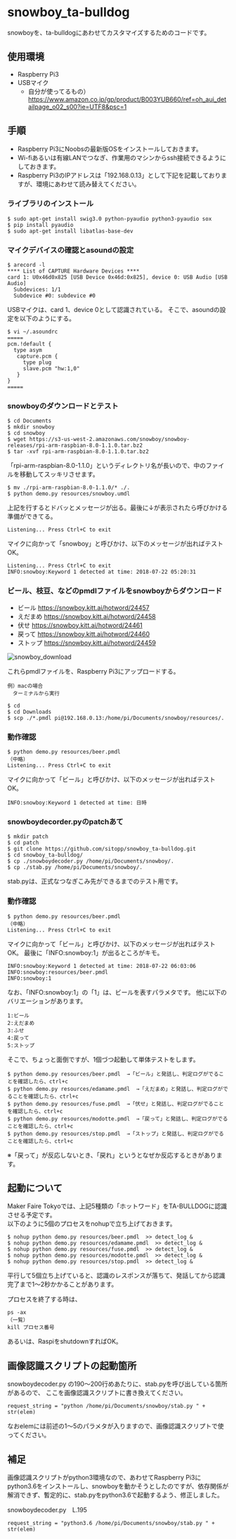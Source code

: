 # snowboy_ta-bulldog


snowboyを、ta-bulldogにあわせてカスタマイズするためのコードです。


## 使用環境
- Raspberry Pi3
- USBマイク
  - 自分が使ってるもの）https://www.amazon.co.jp/gp/product/B003YUB660/ref=oh_aui_detailpage_o02_s00?ie=UTF8&psc=1


## 手順

- Raspberry Pi3にNoobsの最新版OSをインストールしておきます。
- Wi-fiあるいは有線LANでつなぎ、作業用のマシンからssh接続できるようにしておきます。
- Raspberry Pi3のIPアドレスは「192.168.0.13」として下記を記載しておりますが、環境にあわせて読み替えてください。

### ライブラリのインストール
```
$ sudo apt-get install swig3.0 python-pyaudio python3-pyaudio sox
$ pip install pyaudio
$ sudo apt-get install libatlas-base-dev
```

### マイクデバイスの確認とasoundの設定

```
$ arecord -l
**** List of CAPTURE Hardware Devices ****
card 1: U0x46d0x825 [USB Device 0x46d:0x825], device 0: USB Audio [USB Audio]
  Subdevices: 1/1
  Subdevice #0: subdevice #0

```

USBマイクは、card 1、device 0として認識されている。
そこで、asoundの設定を以下のようにする。

```
$ vi ~/.asoundrc
=====
pcm.!default {
  type asym
   capture.pcm {
     type plug
     slave.pcm "hw:1,0"
   }
}
=====
```

### snowboyのダウンロードとテスト


```
$ cd Documents
$ mkdir snowboy
$ cd snowboy
$ wget https://s3-us-west-2.amazonaws.com/snowboy/snowboy-releases/rpi-arm-raspbian-8.0-1.1.0.tar.bz2
$ tar -xvf rpi-arm-raspbian-8.0-1.1.0.tar.bz2 
```
「rpi-arm-raspbian-8.0-1.1.0」というディレクトリ名が長いので、中のファイルを移動してスッキリさせます。
```
$ mv ./rpi-arm-raspbian-8.0-1.1.0/* ./.
$ python demo.py resources/snowboy.umdl
```


上記を行するとドバッとメッセージが出る。最後に↓が表示されたら呼びかける準備ができてる。

```
Listening... Press Ctrl+C to exit
```

マイクに向かって「snowboy」と呼びかけ、以下のメッセージが出ればテストOK。

```
Listening... Press Ctrl+C to exit
INFO:snowboy:Keyword 1 detected at time: 2018-07-22 05:20:31
```


### ビール、枝豆、などのpmdlファイルをsnowboyからダウンロード

- ビール https://snowboy.kitt.ai/hotword/24457
- えだまめ https://snowboy.kitt.ai/hotword/24458
- 伏せ https://snowboy.kitt.ai/hotword/24461
- 戻って https://snowboy.kitt.ai/hotword/24460
- ストップ https://snowboy.kitt.ai/hotword/24459

![snowboy_download](https://user-images.githubusercontent.com/1670181/43042778-e2f9083e-8dbf-11e8-986a-af42b2f3bb25.png)

これらpmdlファイルを、Raspberry Pi3にアップロードする。

```
例）macの場合
　ターミナルから実行

$ cd 
$ cd Downloads
$ scp ./*.pmdl pi@192.168.0.13:/home/pi/Documents/snowboy/resources/.
```
### 動作確認

```
$ python demo.py resources/beer.pmdl
（中略）
Listening... Press Ctrl+C to exit
```

マイクに向かって「ビール」と呼びかけ、以下のメッセージが出ればテストOK。

```
INFO:snowboy:Keyword 1 detected at time: 日時
```

### snowboydecorder.pyのpatchあて


```
$ mkdir patch
$ cd patch
$ git clone https://github.com/sitopp/snowboy_ta-bulldog.git
$ cd snowboy_ta-bulldog/
$ cp ./snowboydecoder.py /home/pi/Documents/snowboy/.
$ cp ./stab.py /home/pi/Documents/snowboy/.
```
stab.pyは、正式なつなぎこみ先ができるまでのテスト用です。


### 動作確認

```
$ python demo.py resources/beer.pmdl
（中略）
Listening... Press Ctrl+C to exit
```

マイクに向かって「ビール」と呼びかけ、以下のメッセージが出ればテストOK。
最後に「INFO:snowboy:1」が出るところがキモ。

```
INFO:snowboy:Keyword 1 detected at time: 2018-07-22 06:03:06
INFO:snowboy:resources/beer.pmdl
INFO:snowboy:1
```

なお、「INFO:snowboy:1」の「1」は、ビールを表すパラメタです。
他に以下のバリエーションがあります。

```
1:ビール 
2:えだまめ
3:ふせ
4:戻って
5:ストップ
```
そこで、ちょっと面倒ですが、1個づつ起動して単体テストをします。

```
$ python demo.py resources/beer.pmdl  →「ビール」と発話し、判定ログがでることを確認したら、ctrl+c
$ python demo.py resources/edamame.pmdl  →「えだまめ」と発話し、判定ログがでることを確認したら、ctrl+c
$ python demo.py resources/fuse.pmdl  →「伏せ」と発話し、判定ログがでることを確認したら、ctrl+c
$ python demo.py resources/modotte.pmdl  →「戻って」と発話し、判定ログがでることを確認したら、ctrl+c
$ python demo.py resources/stop.pmdl  →「ストップ」と発話し、判定ログがでることを確認したら、ctrl+c
```
※「戻って」が反応しないとき、「戻れ」というとなぜか反応するときがあります。


## 起動について

Maker Faire Tokyoでは、上記5種類の「ホットワード」をTA-BULLDOGに認識させる予定です。<br>
以下のように5個のプロセスをnohupで立ち上げておきます。<br>

```
$ nohup python demo.py resources/beer.pmdl  >> detect_log &
$ nohup python demo.py resources/edamame.pmdl  >> detect_log &
$ nohup python demo.py resources/fuse.pmdl  >> detect_log &
$ nohup python demo.py resources/modotte.pmdl  >> detect_log &
$ nohup python demo.py resources/stop.pmdl  >> detect_log &
```
平行して5個立ち上げていると、認識のレスポンスが落ちて、発話してから認識完了まで1〜2秒かかることがあります。

プロセスを終了する時は、
```
ps -ax
（一覧）
kill プロセス番号
```
あるいは、RaspiをshutdownすればOK。

## 画像認識スクリプトの起動箇所

snowboydecoder.py の190〜200行めあたりに、stab.pyを呼び出している箇所があるので、
ここを画像認識スクリプトに書き換えてください。

```
request_string = "python /home/pi/Documents/snowboy/stab.py " + str(elem)
```
なおelemには前述の1〜5のパラメタが入りますので、画像認識スクリプトで使ってください。


## 補足
画像認識スクリプトがpython3環境なので、あわせてRaspberry Pi3にpython3.6をインストールし、snowboyを動かそうとしたのですが、依存関係が解消できず、暫定的に、stab.pyをpython3.6で起動するよう、修正しました。<br>


snowboydecoder.py　L.195
```
request_string = "python3.6 /home/pi/Documents/snowboy/stab.py " + str(elem)
```
